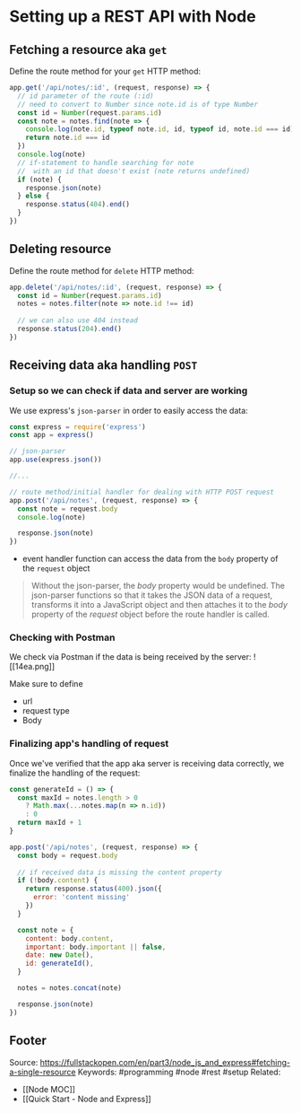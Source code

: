 # Setting up a REST API with Node

## Fetching a resource aka `get`
Define the route method for your `get` HTTP method:
```js
app.get('/api/notes/:id', (request, response) => {
  // id parameter of the route (:id)
  // need to convert to Number since note.id is of type Number
  const id = Number(request.params.id)
  const note = notes.find(note => {
    console.log(note.id, typeof note.id, id, typeof id, note.id === id)
    return note.id === id
  })
  console.log(note)
  // if-statement to handle searching for note 
  //  with an id that doesn't exist (note returns undefined)
  if (note) {    
    response.json(note)  
  } else {    
    response.status(404).end()
  }
})
```

## Deleting resource 
Define the route method for `delete` HTTP method:
```js
app.delete('/api/notes/:id', (request, response) => {
  const id = Number(request.params.id)
  notes = notes.filter(note => note.id !== id)
  
  // we can also use 404 instead
  response.status(204).end()
})
```

## Receiving data aka handling `POST`
### Setup so we can check if data and server are working
We use express's `json-parser` in order to easily access the data:
```js
const express = require('express')
const app = express()

// json-parser
app.use(express.json())

//...

// route method/initial handler for dealing with HTTP POST request
app.post('/api/notes', (request, response) => {
  const note = request.body
  console.log(note)

  response.json(note)
})
```
- event handler function can access the data from the `body` property of the `request` object
> Without the json-parser, the _body_ property would be undefined. The json-parser functions so that it takes the JSON data of a request, transforms it into a JavaScript object and then attaches it to the _body_ property of the _request_ object before the route handler is called.
### Checking with Postman
We check via Postman if the data is being received by the server:
![[14ea.png]]

Make sure to define
- url
- request type
- Body
### Finalizing app's handling of request
Once we've verified that the app aka server is receiving data correctly, we finalize the handling of the request:
```js
const generateId = () => {
  const maxId = notes.length > 0
    ? Math.max(...notes.map(n => n.id))
    : 0
  return maxId + 1
}

app.post('/api/notes', (request, response) => {
  const body = request.body
	
  // if received data is missing the content property
  if (!body.content) {
    return response.status(400).json({ 
      error: 'content missing' 
    })
  }

  const note = {
    content: body.content,
    important: body.important || false,
    date: new Date(),
    id: generateId(),
  }

  notes = notes.concat(note)

  response.json(note)
})
```

Footer
---
Source: https://fullstackopen.com/en/part3/node_js_and_express#fetching-a-single-resource
Keywords: #programming #node #rest #setup
Related:
- [[Node MOC]]
- [[Quick Start - Node and Express]]